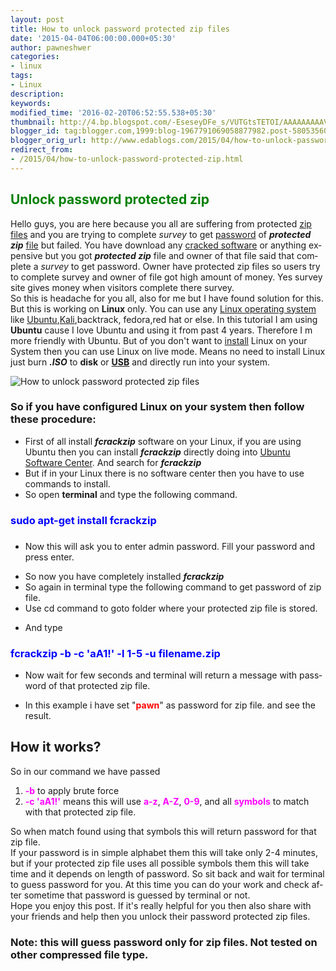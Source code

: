 ```yaml
---
layout: post
title: How to unlock password protected zip files
date: '2015-04-04T06:00:00.000+05:30'
author: pawneshwer
categories:
- linux
tags:
- Linux
description: 
keywords: 
modified_time: '2016-02-20T06:52:55.538+05:30'
thumbnail: http://4.bp.blogspot.com/-EseseyDFe_s/VUTGtsTETOI/AAAAAAAAAVc/RSU8AKhra0U/s72-c/Zip-File.jpg
blogger_id: tag:blogger.com,1999:blog-1967791069058877982.post-5805356079556153347
blogger_orig_url: http://www.edablogs.com/2015/04/how-to-unlock-password-protected-zip.html
redirect_from:
- /2015/04/how-to-unlock-password-protected-zip.html
---
```


## <span style="color: green;">Unlock password protected zip</span>

<span lang="en-US">Hello guys, you are here because you all are suffering from protected [zip files](http://en.wikipedia.org/wiki/Zip_%28file_format%29 "Zip (file format)") and you are</span> <span lang="en-US">trying</span> <span lang="en-US">to complete</span> _<span lang="en-US">survey</span>_ <span lang="en-US">to get [password](http://en.wikipedia.org/wiki/Password "Password") of **_protected zip_** [file](http://en.wikipedia.org/wiki/Computer_file "Computer file") but failed. You have download any [cracked software](http://en.wikipedia.org/wiki/Software_cracking "Software cracking") or anything expensive but you got _**protected zip**_ file and owner of that file said that complete a</span> _<span lang="en-US">survey</span>_ <span lang="en-US">to get password. Owner have protected zip files so users try to complete survey and owner of file got high amount of money. Yes survey site gives money when visitors complete there survey.</span>  
<span lang="en-US">So this is headache for you all, also for me but I have found solution for this. But this is working on **Linux** only. You can use any [Linux operating system](http://en.wikipedia.org/wiki/Linux "Linux") like</span> <span lang="en-US">[Ubuntu](http://en.wikipedia.org/wiki/Ubuntu_%28operating_system%29 "Ubuntu (operating system)")</span><span lang="en-US">,</span><span lang="en-US">[Kali](http://en.wikipedia.org/wiki/Kali "Kali")</span><span lang="en-US">,backtrack, fedora,red hat or else. In this tutorial I am using **Ubuntu** cause I love Ubuntu and using it from past 4 years. Therefore I m more friendly with Ubuntu. But of you don't want to [install](http://en.wikipedia.org/wiki/Install_%28Unix%29 "Install (Unix)") Linux on your System then you can use</span> <span lang="en-US">Linux</span> <span lang="en-US">on</span> <span lang="en-US">live</span> <span lang="en-US">mode. Means no need to install</span> <span lang="en-US">Linux</span> <span lang="en-US">just burn _**.**_</span>_**<span lang="en-US">ISO</span>**_ <span lang="en-US">to **disk** or **[USB](http://en.wikipedia.org/wiki/Universal_Serial_Bus "Universal Serial Bus")** and directly run into your</span> <span lang="en-US">system.</span>  

![How to unlock password protected zip files](http://4.bp.blogspot.com/-EseseyDFe_s/VUTGtsTETOI/AAAAAAAAAVc/RSU8AKhra0U/s1600/Zip-File.jpg "How to unlock password protected zip files")

### So if you have configured Linux on your system then follow these procedure:

*   <span lang="en-US">First of all install _**fcrackzip**_ software on your</span> <span lang="en-US">Linux</span><span lang="en-US">, if you are using Ubuntu then you can install _**fcrackzip**_ directly doing into [Ubuntu Software Center](http://en.wikipedia.org/wiki/Ubuntu_Software_Center "Ubuntu Software Center"). And search for _**fcrackzip**_</span>
*   <span lang="en-US">But if in your</span> <span lang="en-US">Linux</span> <span lang="en-US">there is no software center then you have to use commands to install.</span>
*   <span lang="en-US">So open **terminal** and type the following command.</span>

### <span lang="en-US" style="color: blue;">sudo apt-get install fcrackzip</span>

### <span lang="en-US" style="color: blue;">  

[](http://3.bp.blogspot.com/-40ySqaYyc9A/VUTHAVsm8dI/AAAAAAAAAVk/T7P3ueZ1P0c/s1600/Screenshot-from-2015-04-03-235446.png)

</span>

*   <span lang="en-US">Now this will ask you to enter admin password. Fill your password and press enter.</span>

[](http://4.bp.blogspot.com/--7eOitIWHF4/VUTHAvL5D9I/AAAAAAAAAVo/KnfkL75dxxg/s1600/Screenshot-from-2015-04-03-235455.png)

*   <span lang="en-US">So now you have completely installed _**fcrackzip**_</span>
*   <span lang="en-US">So again in terminal type the following command to get password of zip file.</span>
*   <span lang="en-US">Use cd command to goto folder where your protected zip file is stored. </span>

[](http://3.bp.blogspot.com/-XeeMX4giYtw/VUTHjMYUIpI/AAAAAAAAAV0/pAwNhDULmcY/s1600/Screenshot-from-2015-04-03-235626.png)

*   <span lang="en-US">And type</span>

### <span lang="en-US" style="color: blue;">fcrackzip -b -c 'aA1!' -l 1-5 -u filename.zip</span>

*   <span lang="en-US">Now wait for few seconds and terminal will return a message with password of that protected zip file.</span>

*   In this example i have set "**<span style="color: red;">pawn</span>**" as password for zip file. and see the result.

## How it works?

<span lang="en-US">So in our command we have passed</span>  

1.  <span lang="en-US"><span style="color: magenta;">**-b**</span> to apply brute force</span>
2.  <span lang="en-US"><span style="color: magenta;">**-c 'aA1!'**</span> means this will use <span style="color: magenta;">**a-z**</span>, **<span style="color: magenta;">A-Z</span>**, **<span style="color: magenta;">0-9</span>**, and all **<span style="color: magenta;">symbols</span>** to match with that protected zip file.</span>

<span lang="en-US">So when match found</span> <span lang="en-US">using</span> <span lang="en-US">that symbols this will return password for that zip file.</span>  
<span lang="en-US">If your password is in simple alphabet them this will take only 2-4 minutes, but if your protected zip file uses all possible symbols them this will take time and it depends on length of password. So sit back and wait for terminal to guess password for you. At this time you can do your work and check after sometime that password is guessed by terminal or not.</span>  
<span lang="en-US">Hope you enjoy this post. If it's really helpful for you then also share with your friends and help then you unlock their password protected zip files.</span>  

### Note: this will guess password only for zip files. Not tested on other compressed file type.